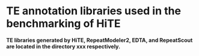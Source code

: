 # TE annotation libraries used in the benchmarking of HiTE
**TE libraries generated by HiTE, RepeatModeler2, EDTA, and RepeatScout are located in the directory xxx respectively.**
